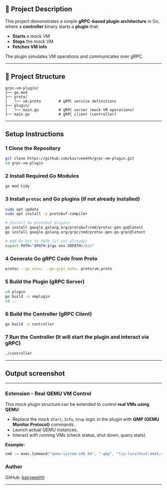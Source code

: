 
## 📌 Project Description
This project demonstrates a simple **gRPC-based plugin architecture** in Go, where a **controller** binary starts a **plugin** that:
- **Starts** a mock VM
- **Stops** the mock VM
- **Fetches VM Info**

The plugin simulates VM operations and communicates over gRPC.

---

## 📂 Project Structure
```
grpc-vm-plugin/
├── go.mod
├── proto/
│   └── vm.proto        # gRPC service definitions
├── plugin/
│   └── main.go         # gRPC server (mock VM operations)
├── main.go             # gRPC client (controller)
```

---

##  Setup Instructions

### 1️ Clone the Repository
```bash
git clone https://github.com/kairveeehh/grpc-vm-plugin.git
cd grpc-vm-plugin
```

### 2️ Install Required Go Modules
```bash
go mod tidy
```

### 3️ Install `protoc` and Go plugins (if not already installed)
```bash
sudo apt update
sudo apt install -y protobuf-compiler

# Install Go protobuf plugins
go install google.golang.org/protobuf/cmd/protoc-gen-go@latest
go install google.golang.org/grpc/cmd/protoc-gen-go-grpc@latest

# Add Go bin to PATH (if not already)
export PATH="$PATH:$(go env GOPATH)/bin"
```

### 4️ Generate Go gRPC Code from Proto
```bash
protoc --go_out=. --go-grpc_out=. proto/vm.proto
```

### 5️ Build the Plugin (gRPC Server)
```bash
cd plugin
go build -o vmplugin
cd ..
```

### 6️ Build the Controller (gRPC Client)
```bash
go build -o controller
```

### 7️ Run the Controller (It will start the plugin and interact via gRPC)
```bash
./controller
```

---

## Output screenshot 


---

###  Extension - Real QEMU VM Control
This mock plugin structure can be extended to control **real VMs using QEMU**:

- Replace the mock `Start`, `Info`, `Stop` logic in the plugin with **QMP (QEMU Monitor Protocol)** commands.
- Launch actual QEMU instances.
- Interact with running VMs (check status, shut down, query stats).

**Example:**
```go
cmd := exec.Command("qemu-system-x86_64", "-qmp", "tcp:localhost:4444,server,nowait", "-hda", "alpine.qcow2")
```

### Author
GitHub: [kairveeehh](https://github.com/kairveeehh)

---

